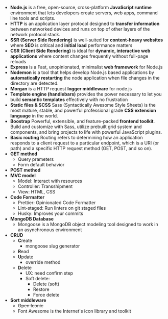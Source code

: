 - <b>Node.js</b> is a free, open-source, cross-platform <b>JavaScript runtime</b> environment that lets developers create servers, web apps, command line tools and scripts.
- <b>HTTP</b> is an application layer protocol designed to <b>transfer information</b> between networked devices and runs on top of other layers of the network protocol stack.
- <b>SSR (Server Side Rendering)</b> is well-suited for <b>content-heavy websites</b> where <b>SEO</b> is critical and <b>initial load</b> performance matters
- <b>CSR (Client Side Rendering)</b> is ideal for <b>dynamic, interactive web applications</b> where content changes frequently without full-page reloads
- <b>Express</b> is a Fast, unopinionated, minimalist <b>web framework</b> for Node.js
- <b>Nodemon</b> is a tool that helps develop Node.js based applications by <b>automatically restarting</b> the node application when file changes in the directory are detected.
- <b>Morgan</b> is a HTTP request <b>logger middleware</b> for node.js
- <b>Template engine (handlebars)</b> provides the power necessary to let you build <b>semantic templates</b> effectively with no frustration
- <b>Static files & SCSS</b> Sass (Syntactically Awesome Style Sheets) is the most mature, stable, and powerful professional grade <b>CSS extension language</b> in the world.
- <b>Boostrap</b> Powerful, extensible, and feature-packed <b>frontend toolkit</b>. Build and customize with Sass, utilize prebuilt grid system and components, and bring projects to life with powerful JavaScript plugins.
- <b>Basic routing</b> Routing refers to determining how an application responds to a client request to a particular endpoint, which is a URI (or path) and a specific HTTP request method (GET, POST, and so on).
- <b>GET method</b>
  - Query prameters
  - Form default behavior
- <b>POST method</b>
- <b>MVC model</b>
  - Model: Interact with resources
  - Controller: Transshipment
  - View: HTML, CSS
- <b>Code Formatter</b>
  - Prettier: Opinionated Code Formatter
  - Lint-staged: Run linters on git staged files
  - Husky: Improves your commits
- <b>MongoDB Database</b>
  - Mongoose is a MongoDB object modeling tool designed to work in an asynchronous environment
- <b>CRUD</b>
  - <b>C</b>reate
    - mongoose slug generator
  - <b>R</b>ead
  - <b>U</b>pdate
    - override method
  - <b>D</b>elete
    - UX: need confirm step
    - Soft delete:
      - Delete (soft)
      - Restore
      - Force delete
- <b>Sort middleware</b>
  - <del>Open Iconic</del>
  - Font Awesome is the Internet's icon library and toolkit